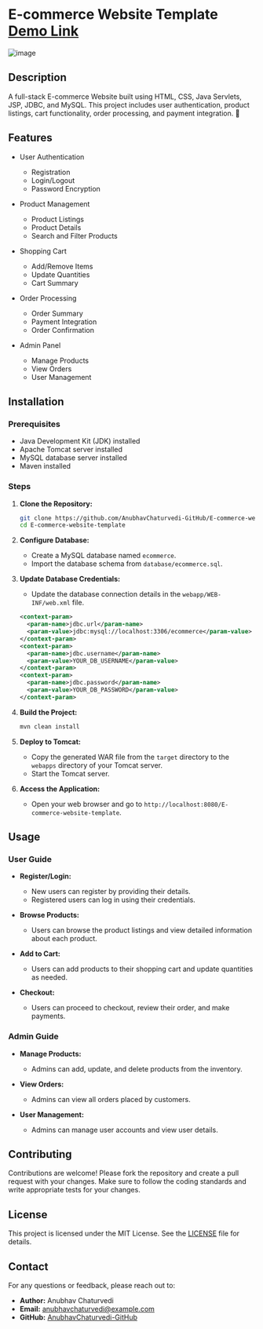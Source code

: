 # E-commerce Website Template [Demo Link](https://stupendous-tiramisu-a2ec4a.netlify.app/)

![image](https://github.com/user-attachments/assets/ff05f64d-c93f-4106-a2ae-416ddc720755)

## Description

A full-stack E-commerce Website built using HTML, CSS, Java Servlets, JSP, JDBC, and MySQL. This project includes user authentication, product listings, cart functionality, order processing, and payment integration. 🚀

## Features

- User Authentication
  - Registration
  - Login/Logout
  - Password Encryption

- Product Management
  - Product Listings
  - Product Details
  - Search and Filter Products

- Shopping Cart
  - Add/Remove Items
  - Update Quantities
  - Cart Summary

- Order Processing
  - Order Summary
  - Payment Integration
  - Order Confirmation

- Admin Panel
  - Manage Products
  - View Orders
  - User Management

## Installation

### Prerequisites

- Java Development Kit (JDK) installed
- Apache Tomcat server installed
- MySQL database server installed
- Maven installed

### Steps

1. **Clone the Repository:**

    ```bash
    git clone https://github.com/AnubhavChaturvedi-GitHub/E-commerce-website-template.git
    cd E-commerce-website-template
    ```

2. **Configure Database:**

    - Create a MySQL database named `ecommerce`.
    - Import the database schema from `database/ecommerce.sql`.

3. **Update Database Credentials:**

    - Update the database connection details in the `webapp/WEB-INF/web.xml` file.

    ```xml
    <context-param>
      <param-name>jdbc.url</param-name>
      <param-value>jdbc:mysql://localhost:3306/ecommerce</param-value>
    </context-param>
    <context-param>
      <param-name>jdbc.username</param-name>
      <param-value>YOUR_DB_USERNAME</param-value>
    </context-param>
    <context-param>
      <param-name>jdbc.password</param-name>
      <param-value>YOUR_DB_PASSWORD</param-value>
    </context-param>
    ```

4. **Build the Project:**

    ```bash
    mvn clean install
    ```

5. **Deploy to Tomcat:**

    - Copy the generated WAR file from the `target` directory to the `webapps` directory of your Tomcat server.
    - Start the Tomcat server.

6. **Access the Application:**

    - Open your web browser and go to `http://localhost:8080/E-commerce-website-template`.

## Usage

### User Guide

- **Register/Login:**
  - New users can register by providing their details.
  - Registered users can log in using their credentials.

- **Browse Products:**
  - Users can browse the product listings and view detailed information about each product.

- **Add to Cart:**
  - Users can add products to their shopping cart and update quantities as needed.

- **Checkout:**
  - Users can proceed to checkout, review their order, and make payments.

### Admin Guide

- **Manage Products:**
  - Admins can add, update, and delete products from the inventory.

- **View Orders:**
  - Admins can view all orders placed by customers.

- **User Management:**
  - Admins can manage user accounts and view user details.

## Contributing

Contributions are welcome! Please fork the repository and create a pull request with your changes. Make sure to follow the coding standards and write appropriate tests for your changes.

## License

This project is licensed under the MIT License. See the [LICENSE](LICENSE) file for details.

## Contact

For any questions or feedback, please reach out to:

- **Author:** Anubhav Chaturvedi
- **Email:** anubhavchaturvedi@example.com
- **GitHub:** [AnubhavChaturvedi-GitHub](https://github.com/AnubhavChaturvedi-GitHub)
